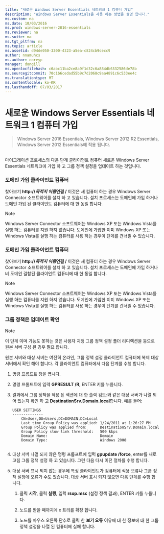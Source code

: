 ```yaml
---
title: "새로운 Windows Server Essentials 네트워크 1 컴퓨터 가입"
description: "Windows Server Essentials을 사용 하는 방법을 설명 합니다."
ms.custom: na
ms.date: 10/03/2016
ms.prod: windows-server-2016-essentials
ms.reviewer: na
ms.suite: na
ms.tgt_pltfrm: na
ms.topic: article
ms.assetid: d94de050-3300-4323-a5ea-c824cb9cecc9
author: nnamuhcs
ms.author: coreyp
manager: dongill
ms.openlocfilehash: c6abc11ba2ce8a9f1d32c6a884db6332586de78b
ms.sourcegitcommit: 70c1b6cedad55b9c7d2068c9aa4891c6c533ee4c
ms.translationtype: MT
ms.contentlocale: ko-KR
ms.lasthandoff: 07/03/2017
---
```

# <a name="join-computers-to-the-new-windows-server-essentials-network1"></a>새로운 Windows Server Essentials 네트워크 1 컴퓨터 가입

>Windows Server 2016 Essentials, Windows Server 2012 R2 Essentials, Windows Server 2012 Essentials에 적용 됩니다.

##  <a name="BKMK_JoinComputers"></a>   
 마이그레이션 프로세스의 다음 단계 클라이언트 컴퓨터 새로운 Windows Server Essentials 네트워크에 가입 하 고 그룹 정책 설정을 업데이트 하는 것입니다.  
  
### <a name="domain-joined-client-computers"></a>도메인 가입 클라이언트 컴퓨터  
 찾아보기 **http://***목적지 이름***연결 /** 이것은 새 컴퓨터 하는 경우 Windows Server Connector 소프트웨어를 설치 하 고 있습니다. 설치 프로세스는 도메인에 가입 하거나 도메인 가입 된 클라이언트 컴퓨터에 대 한 동일 합니다.  
  
> [!NOTE]
>  Windows Server Connector 소프트웨어는 Windows XP 또는 Windows Vista를 실행 하는 컴퓨터를 지원 하지 않습니다. 도메인에 가입한 이미 Windows XP 또는 Windows Vista를 실행 하는 컴퓨터를 사용 하는 경우이 단계를 건너뛸 수 있습니다.  
  
### <a name="non-domain-joined-client-computers"></a>도메인 가입 클라이언트 컴퓨터  
 찾아보기 **http://***목적지 이름***연결 /** 이것은 새 컴퓨터 하는 경우 Windows Server Connector 소프트웨어를 설치 하 고 있습니다. 설치 프로세스는 도메인에 가입 하거나 비 도메인 결합된 클라이언트 컴퓨터에 대 한 동일 합니다.  
  
> [!NOTE]
>  Windows Server Connector 소프트웨어는 Windows XP 또는 Windows Vista를 실행 하는 컴퓨터를 지원 하지 않습니다. 도메인에 가입한 이미 Windows XP 또는 Windows Vista를 실행 하는 컴퓨터를 사용 하는 경우이 단계를 건너뛸 수 있습니다.  
  
### <a name="ensure-that-group-policy-has-updated"></a>그룹 정책은 업데이트 확인  
  
> [!NOTE]
>  이 단계 이며 기능도 못하는 것은 사용자 지정 그룹 정책 설정 폴더 리디렉션을 등으로 원본 서버 구성 된 경우 필요 합니다.  
  
 원본 서버와 대상 서버는 여전히 온라인, 그룹 정책 설정 클라이언트 컴퓨터에 복제 대상 서버에서 확인 해야 합니다. 각 클라이언트 컴퓨터에서 다음 단계를 수행 합니다.  
  
1.  명령 프롬프트 창을 엽니다.  
  
2.  명령 프롬프트에 입력 **GPRESULT /R**, ENTER 키를 누릅니다.  
  
3.  결과에서 그룹 정책을 적용 된 섹션에 대 한 출력 검토:와 같은 대상 서버가 나열 되어 있는지 확인 하 고 **DestinationSrv.Domain.local**합니다. 예를 들어:  
  
    ```  
    USER SETTINGS  
    --------------  
        CN=User,OU=Users,DC=DOMAIN,DC=Local  
        Last time Group Policy was applied: 1/24/2011 at 1:26:27 PM  
        Group Policy was applied from:      DestinationSrv.Domain.local  
        Group Policy slow link threshold:   500 kbps  
        Domain Name:                        Domain  
        Domain Type:                        Windows 2008  
  
    ```  
  
4.  대상 서버 나열 되지 않은 명령 프롬프트에 입력 **gpupdate /force**, enter를 새로 고침 그룹 정책 설정 하 고 있습니다. 그런 다음 다시 이전 절차를 수행 합니다.  
  
5.  대상 서버 표시 되지 않는 경우에 특정 클라이언트가 컴퓨터에 적용 오류나 그룹 정책 설정에 오류가 수도 있습니다. 대상 서버 표시 되지 않으면 다음 단계를 수행 합니다.  
  
    1.  클릭 **시작**, 클릭 **실행**, 입력 **rsop.msc** (설정 정책 결과), ENTER 키를 누릅니다.  
  
    2.  노드를 받을 때까지에 x 트리를 확장 합니다.  
  
    3.  노드를 마우스 오른쪽 단추로 클릭 한 **보기 오류** 이유에 대 한 정보에 대 한 그룹 정책 설정을 나열 된 컴퓨터에 실패 합니다.
